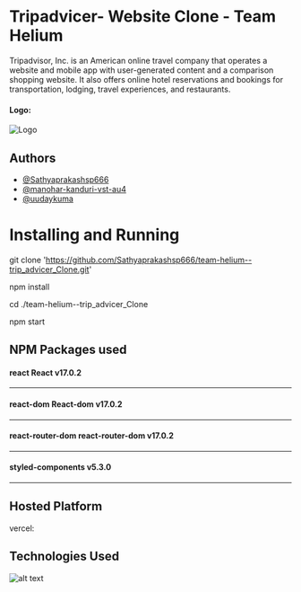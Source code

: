 # Tripadvicer- Website Clone - Team Helium

Tripadvisor, Inc. is an American online travel company that operates a website and mobile app with user-generated content and a comparison shopping website. It also offers online hotel reservations and bookings for transportation, lodging, travel experiences, and restaurants.

#### Logo: 
![](https://upload.wikimedia.org/wikipedia/commons/thumb/3/3e/Tripadvisor_Logo_circle-green_vertical-lockup_registered_RGB.svg/220px-Tripadvisor_Logo_circle-green_vertical-lockup_registered_RGB.svg.png "Logo")

## Authors

- [@Sathyaprakashsp666](https://github.com/Sathyaprakashsp666)
- [@manohar-kanduri-vst-au4](https://github.com/manohar-kanduri-vst-au4)
- [@uudaykuma](https://github.com/uudaykuma)

# Installing and Running

git clone 'https://github.com/Sathyaprakashsp666/team-helium--trip_advicer_Clone.git'

npm install

cd ./team-helium--trip_advicer_Clone

npm start

## NPM Packages used

#### react React   v17.0.2
***

####  react-dom React-dom  v17.0.2
***

####  react-router-dom react-router-dom v17.0.2
***

####  styled-components v5.3.0
***

## Hosted Platform 

vercel: 

## Technologies Used

![alt text](https://fiverr-res.cloudinary.com/images/t_main1,q_auto,f_auto,q_auto,f_auto/gigs/185188120/original/b084c38d746e1cc36e133e7557c06c4e47a45198/create-responsive-websites-using-html-css-javascript-react.jpeg "Logo Title Text 1")
